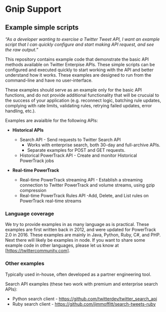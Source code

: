 # Gnip Support

## Example simple scripts

*“As a developer wanting to exercise a Twitter Tweet API, I want an example script that I can quickly configure and start making API request, and see the raw output.”*

This repository contains example code that demonstrate the basic API methods available on Twitter Enterpise APIs. These simple scripts can be configured and executed quickly to start working with the API and better understand how it works. These examples are designed to run from the command-line and have no user-interface.

These examples should serve as an example only for the basic API functions, and do not provide additional functionality that will be crucuial to the success of your application (e.g. reconnect logic, batching rule updates, complying with rate limits, validating rules, retrying failed updates, error handling, etc.). 

Examples are avaialble for the following APIs:

+ **Historical APIs**  
  + Search API - Send requests to Twitter Search API
    + Works with enterprise search, both 30-day and full-archive APIs. 
    + Separate examples for POST and GET requests. 
  + Historical PowerTrack API - Create and monitor Historical PowerTrack jobs
  
+ **Real-time PowerTrack**
  + Real-time PowerTrack streaming API - Establish a streaming connection to Twitter PowerTrack and volume streams, using gzip compression
  + Real-time PowerTrack Rules API -Add, Delete, and List rules on PowerTrack real-time streams

### Language coverage

We try to provide examples in as many language as is practical. These examples are first written back in 2012, and were updated for PowerTrack 2.0 in 2016. These examples are mainly in Java, Python, Ruby, C#, and PHP. Next there will likely be examples in node. If you want to share some example code in other languages, please let us know at [https://twittercommunity.com].  

### Other examples

Typically used in-house, often developed as a partner engineering tool. 

Search API examples (these two work with premium and enterprise search APIs):
+ Python search client - https://github.com/twitterdev/twitter_search_api
+ Ruby search client - https://github.com/jimmoffitt/search-tweets-ruby




 
